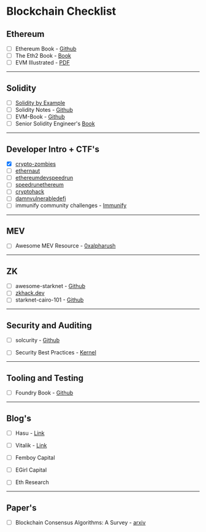 # Blockchain Checklist 

## Ethereum

- [ ] Ethereum Book - [Github](https://github.com/Bl0xhead/ethereumbook)
- [ ] The Eth2 Book - [Book](https://eth2.incessant.ink/book/00__introduction/00__foreword.html#on-the-general-state-of-the-book)
- [ ] EVM Illustrated - [PDF](https://takenobu-hs.github.io/downloads/ethereum_evm_illustrated.pdf)

-----
## Solidity
- [ ] [Solidity by Example](https://solidity-by-example.org/first-app/)
- [ ] Solidity Notes - [Github](https://github.com/Bl0xhead/solidity-notes)
- [ ] EVM-Book - [Github](https://github.com/Bl0xhead/EVM-Book)
- [ ] Senior Solidity Engineer's [Book](https://solidity-book.netlify.app/)

------

## Developer Intro + CTF's
- [x] [crypto-zombies](https://ethernaut.openzeppelin.com/level/0x9CB391dbcD447E645D6Cb55dE6ca23164130D008)
- [ ] [ethernaut](https://ethernaut.openzeppelin.com/level/0x9CB391dbcD447E645D6Cb55dE6ca23164130D008)
- [ ] [ethereumdevspeedrun](https://medium.com/@austin_48503/%EF%B8%8Fethereum-dev-speed-run-bd72bcba6a4c) 
- [ ] [speedrunethereum](https://speedrunethereum.com/)
- [ ] [cryptohack](https://cryptohack.org/)
- [ ] [damnvulnerabledefi](https://www.damnvulnerabledefi.xyz/)
- [ ] immunify community challenges - [Immunify](https://github.com/immunefi-team/community-challenges)
----------

## MEV
- [ ] Awesome MEV Resource - [0xalpharush](https://github.com/0xalpharush/awesome-MEV-resources)

----

## ZK 
- [ ] awesome-starknet - [Github](https://github.com/gakonst/awesome-starknet)
- [ ] [zkhack.dev](https://www.zkhack.dev/)
- [ ] starknet-cairo-101 - [Github](https://github.com/l-henri/starknet-cairo-101)
------

## Security and Auditing
- [ ] solcurity - [Github](https://github.com/Rari-Capital/solcurity)
- [ ] Security Best Practices - [Kernel](https://kernel.community/en/resources/security)


-----

## Tooling and Testing
- [ ] Foundry Book - [Github](https://onbjerg.github.io/foundry-book/getting-started/installation.html)

---

## Blog's 
- [ ] Hasu - [Link](https://hasu.blog/select-writing-and-research#ac3fbc31de264e70a83695889e83d6e0)
- [ ] Vitalik - [Link](vitalik.ca)
- [ ] Femboy Capital
- [ ] EGirl Capital
- [ ] Eth Research


---- 
## Paper's
- [ ] Blockchain Consensus Algorithms: A Survey - [arxiv](https://arxiv.org/pdf/2001.07091.pdf)
